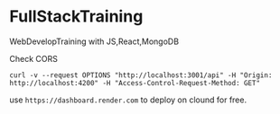 # FullStackTraining
 WebDevelopTraining with JS,React,MongoDB


Check CORS

 `curl -v --request OPTIONS "http://localhost:3001/api" -H "Origin: http://localhost:4200" -H "Access-Control-Request-Method: GET"`

use `https://dashboard.render.com` to deploy on clound for free.